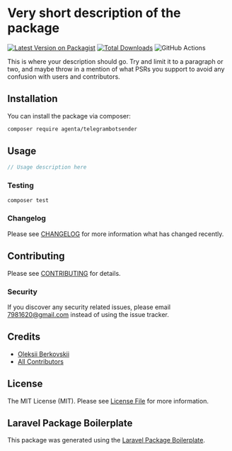 # Very short description of the package

[![Latest Version on Packagist](https://img.shields.io/packagist/v/agenta/telegrambotsender.svg?style=flat-square)](https://packagist.org/packages/agenta/telegrambotsender)
[![Total Downloads](https://img.shields.io/packagist/dt/agenta/telegrambotsender.svg?style=flat-square)](https://packagist.org/packages/agenta/telegrambotsender)
![GitHub Actions](https://github.com/agenta/telegrambotsender/actions/workflows/main.yml/badge.svg)

This is where your description should go. Try and limit it to a paragraph or two, and maybe throw in a mention of what PSRs you support to avoid any confusion with users and contributors.

## Installation

You can install the package via composer:

```bash
composer require agenta/telegrambotsender
```

## Usage

```php
// Usage description here
```

### Testing

```bash
composer test
```

### Changelog

Please see [CHANGELOG](CHANGELOG.md) for more information what has changed recently.

## Contributing

Please see [CONTRIBUTING](CONTRIBUTING.md) for details.

### Security

If you discover any security related issues, please email 7981620@gmail.com instead of using the issue tracker.

## Credits

-   [Oleksii Berkovskii](https://github.com/agenta)
-   [All Contributors](../../contributors)

## License

The MIT License (MIT). Please see [License File](LICENSE.md) for more information.

## Laravel Package Boilerplate

This package was generated using the [Laravel Package Boilerplate](https://laravelpackageboilerplate.com).
